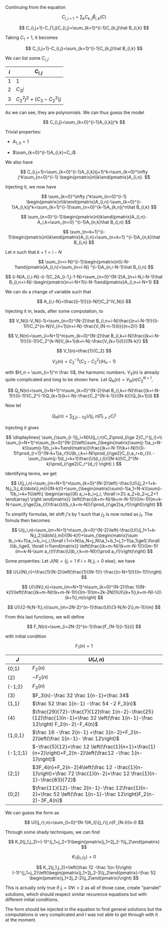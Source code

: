 Continuing from the equation

$$
C_{i,j+1}=\sum_k C_{k,j} \hat B_{i,k}(C)
$$

$$
C_{i,j+1}-C_{1,j}C_{i,j}=\sum_{k=1}^{i-1}C_{k,j}\hat B_{i,k}
$$

Taking $C_1=1$, it becomes  

$$
C_{i,j+1}-C_{i,j}=\sum_{k=1}^{i-1}C_{k,j}\hat B_{i,k}
$$

We can list some $C_{i,j}$:

| $i$ | $C_{i,j}$                 |
| --- | ----------------------- |
| 1   | 1                       |
| 2   | $C_2j$                  |
| 3   | $C_2^2j^2+(C_3-C_2^2)j$ |

As we can see, they are polynomials. We can thus guess the model

$$
C_{i,j}=\sum_{k=0}^{i-1}A_{i,k}j^k
$$

Trivial properties:

+ $A_{1,0}=1$

+ $\sum_{k=0}^{i-1}A_{i,k}=C_i$

We also have

$$
C_{i,j+1}=\sum_{k=0}^{i-1}A_{i,k}(j+1)^k=\sum_{k=0}^\infty j^k\sum_{n=0}^{i-1} \begin{pmatrix}n\\k\end{pmatrix}A_{i,n}.
$$

Injecting it, we now have

$$
\sum_{k=0}^\infty j^k\sum_{n=0}^{i-1} \begin{pmatrix}n\\k\end{pmatrix}A_{i,n}-\sum_{k=0}^{i-1}A_{i,k}j^k=\sum_{k=1}^{i-1}\sum_{n=0}^{k-1}A_{k,n}j^n\hat B_{i,k}
$$

$$
\sum_{n=0}^{i-1}\begin{pmatrix}n\\k\end{pmatrix}A_{i,n}-A_i,k=\sum_{n=0}
^{i-1}A_{n,k}\hat B_{i,n}
$$

$$
\sum_{n=k+1}^{i-1}\begin{pmatrix}n\\k\end{pmatrix}A_{i,n}=\sum_{n=k+1}
^{i-1}A_{n,k}\hat B_{i,n}
$$

Let $n$ such that $k+1=i-N$

$$
\sum_{n=i-N}^{i-1}\begin{pmatrix}n\\i-N-1\end{pmatrix}A_{i,n}=\sum_{n=i-N}
^{i-1}A_{n,i-N-1}\hat B_{i,n}
$$

$$
(i-N)A_{i,i-N}-(i-1)C_2A_{i-1,j-1-N}=\sum_{n=0}^{N-2}A_{n+i-N,i-N-1}\hat B_{i,n+i-N}-\begin{pmatrix}n+i-N+1\\i-N-1\end{pmatrix}A_{i,n+i-N+1}
$$

We can do a change of variable such that

$$
A_{i,i-N}=\frac{(i-1)!}{(i-N)!}C_2^iV_N(i)
$$

Injecting it in, leads, after some computation, to

$$
V_N(i)-V_N(i-1)=\sum_{n=0}^{N-2}\hat B_{i,n+i-N}\frac{(n+i-N-1)!}{(i-1)!}C_2^{n-N}V_{n+1}(n+i-N)-\frac{V_{N-n-1}(i)}{(n+2)!}
$$

$$
V_N(n)=\sum_{i=N+1}^n\sum_{k=0}^{N-2}\hat B_{i,k+i-N}\frac{(k+i-N-1)!}{(i-1)!}C_2^{k-N}V_{k+1}(k+i-N)-\frac{V_{k+1}(i)}{(N-k)!}
$$

$$
V_1(n)=\frac{1}{C_2}
$$

$$
V_2(n)=C_2^{-3}(C_3-C_2^2)(H_n-1)
$$

with $H_n = \sum_{i=1}^n \frac 1i$, the harmonic numbers.
$V_3(n)$ is already quite complicated and long to be shown here.
Let $Q_N(n)=V_N(n)C_2^{N+1}$,

$$
Q_N(n)=\sum_{i=N+1}^n\sum_{k=0}^{N-2}\hat B_{i,k+i-N}\frac{(k+i-N-1)!}{(i-1)!}C_2^{-1}Q_{k+1}(k+i-N)-\frac{C_2^{N-k-1}}{(N-k)!}Q_{k+1}(i)
$$

Now let 

$$
Q_N(n)=\sum_{\sum_i(i-1)j_i}U(j_i,n)\prod_{i\ge2}C_i^{j_i}
$$

Injecting it gives

$$
\displaylines{
\sum_{\sum_{i-1}j_i=N}U(j_r,n)C_2\prod_{i\ge 2}C_i^{j_i}=\\
\sum_{i=N+1}^n\sum_{k=0}^{N-2}\left(\sum_{\begin{matrix}\sum(j-1)a_j=N-k\\\sum(j-1)b_j=k+1\end{matrix}}\frac{(k+i-N-1)!(k+i-N)!}{(i-1)!\prod_{r=1}^{N-k+1}a_r!}U(b_i,k+i-N)\prod_{r\ge2}C_{r,a_r+b_r}\\
-\sum_{\sum(j-1)d_j=k+1}\frac{U(d_r,i)}{(N-k)!}C_2^{N-k}\prod_{r\ge2}C_r^{d_r}
\right)
}
$$

Identifying terms, we get

$$
U(j_i,n)=\sum_{m=N+1}^n\sum_{k=0}^{N-2}\left(-\frac{U(\{j_2+1+k-N;j_3;j_4;\ldots\},m)}{(N-k)!}+\sum_{\begin{matrix}\sum(i-1)a_1=N-k\\\sum(i-1)b_i=k+1\\\left\{
	\begin{array}{ll}
	  a_i+b_i=j_i, \forall i>2\\
	  a_2+b_2=j_2+1
	\end{array}
\right.\end{matrix}} \left(\frac{(k+m-N)!(k+m-N-1)!}{(m-1)!(m+k-N-\sum_{r\ge2}a_r)!}\frac{U(b_r,k+m-N)}{\prod_{r\ge2}a_r!}\right)\right)
$$

To simplify formulas, let shift $j$'s by 1 such that $j_2$ is now noted as $j_1$. The fomula then becomes

$$
U(j_i,n)=\sum_{m=N+1}^n\sum_{k=0}^{N-2}\left(-\frac{U(\{j_1+1+k-N;j_2;\ldots\},m)}{(N-k)!}+\sum_{\begin{matrix}\sum ib_i=k+1\\a_i+b_i=j_i,\forall i:1<i<N\\a_N=j_N\\a_1+b_1=j_1+1\\a_1\ge0,\forall i\\b_i\ge0, \forall i>1\end{matrix}} \left(\frac{(k+m-N)!(k+m-N-1)!}{(m-1)!(m+k-N-\sum a_r)!}\frac{U(b_r,k+m-N)}{\prod a_r!}\right)\right)
$$

Some properties:
Let $J(N)=\{j_i=1 \text{ if } i=N;j_i=0 \text{ else}\}$, we have

$$
U(J(N),n)=\frac{1}{N-2}\left(\frac{1}{(N-1)!}-\frac{(n-N+1)!}{(n-1)!}\right)
$$

$$
U(\{N\},n)=\sum_{m=N+1}^n\sum_{k=0}^{N-2}\frac 1{(N-k)!}\left(\frac{(k+m-N)!(k+m-N-1)!}{(m-1)!(m+2k-2N)!}U(\{k+1\},k+m-N)-U(\{k+1\},m)\right)
$$

$$
U(\{2-N;N-1\},n)\sum_{m=2N-2}^{n-1}\frac{U(\{3-N;N-2\},m-1)}{m}
$$

From this last functions, we will define

$$
F_N(n)=\sum_{i=2N-2}^{n-1}\frac{F_{N-1}(i-1)}{i}
$$

with initial condition

$$
F_1(n)=1
$$

| $J$      | $U(J,n)$                                                                                                                        |
| -------- | ------------------------------------------------------------------------------------------------------------------------------- |
| {0;1}    | $F_2(n)$                                                                                                                        |
| {2}      | $-F_2(n)$                                                                                                                       |
| {-1;2}   | $F_3(n)$                                                                                                                        |
| {3}      | $F_3(n)-\frac 32 \frac 1{n-1}+\frac 34$                                                                                         |
| {1,1}    | $\frac 52 \frac 1{n-1} -\frac 54 -2 F_3(n)$                                                                                     |
| {4}      | $\frac{29}{72}-\frac{7}{12}\frac 1{n-2}-\frac{25}{12}\frac{1}{n-1}+\frac 32 \left(\frac 1{n-1}-\frac 12\right) F_2(n-2)-F_4(n)$ |
| {1,0,1}  | $\frac 16 -\frac 2{n-1} +\frac 1{n-2}+F_2(n-2)\left(\frac 1{n-1}- \frac 12\right)$                                              |
| {-1;1;1} | $-\frac{5}{12}+\frac 12 \left(\frac{1}{n+1}+\frac{1}{n+2}\right)+F_2(n-2)\left(\frac12 -\frac 1{n-1}\right)$                    |
| {2;1}    | $3F_4(n)+F_2(n-2)4\left(\frac 12 -\frac{1}{n-1}\right)+\frac 72 \frac{1}{n-2}+\frac 12 \frac{1}{n-1}-\frac{83}{72}$              |
| {0;2}    | $\frac{11}{12}-\frac 2{n-1}-\frac 12\frac{1}{n-2}+\frac 52 \left(\frac 1{n-1}-\frac 12\right)F_2(n-2)-3F_4(n)$                  |

We can guess the form as

$$
U({j_r},n)=\sum_{l=0}^{N-1}K_l(\{j_r\},n)F_{N-l}(n-l)
$$

Through some shady techniques, we can find

$$
K_0(j_1,j_2)=(-1)^{j_1+j_2+1}\begin{pmatrix}j_1+2j_2-1\\j_2\end{pmatrix}
$$

$$
K_1(j_1,j_2)=0
$$

$$
K_2(j_1,j_2)=\left(\frac 12 -\frac 1{n-1}\right)(-1)^{j_1+j_2}\left(\begin{pmatrix}j_1+2j_2-3\\j_2\end{pmatrix}-\frac 52 \begin{pmatrix}j_1+2j_2-2\\j_2\end{pmatrix}\right)
$$

This is actually only true if $j_i=0 \forall i>2$ as all of those case, create "parralel" solutions, which should respect similar recurence equations but with different initial conditions.

The form should be injected in the equation to find general solutions but the computations is very complicated and I was not able to get through with it at the moment.
